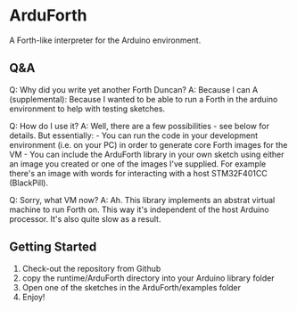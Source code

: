 # ArduForth
A Forth-like interpreter for the Arduino environment. 

## Q&A
Q: Why did you write yet another Forth Duncan?
A: Because I can
A (supplemental): Because I wanted to be able to run a Forth in 
  the arduino environment to help with testing sketches.

Q: How do I use it?
A: Well, there are a few possibilities - see below for details.
  But essentially:
    - You can run the code in your development environment
      (i.e. on your PC) in order to generate core Forth images
      for the VM
    - You can include the ArduForth library in your own sketch
      using either an image you created or one of the images
      I've supplied. For example there's an image with words
      for interacting with a host STM32F401CC (BlackPill).

Q: Sorry, what VM now?
A: Ah. This library implements an abstrat virtual machine
  to run Forth on. This way it's independent of the host
  Arduino processor. It's also quite slow as a result.

## Getting Started

1. Check-out the repository from Github
2. copy the runtime/ArduForth directory into your 
  Arduino library folder
3. Open one of the sketches in the ArduForth/examples folder
4. Enjoy!